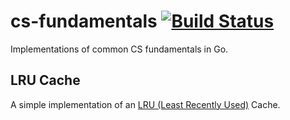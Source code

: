 # cs-fundamentals [![Build Status](https://travis-ci.org/syscll/cs-fundamentals.svg?branch=master)](https://travis-ci.org/syscll/cs-fundamentals)
Implementations of common CS fundamentals in Go.

## LRU Cache
A simple implementation of an [LRU (Least Recently Used)](https://en.wikipedia.org/wiki/Cache_replacement_policies#Least_recently_used_(LRU)) Cache.
